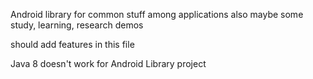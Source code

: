 Android library for common stuff among applications
also maybe some study, learning, research demos

should add features in this file

Java 8 doesn't work for Android Library project